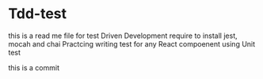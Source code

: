 # Tdd-test
this is a read me file for test Driven Development
require to install jest, mocah and chai
Practcing writing test for any React compoenent using Unit test  


this is a commit